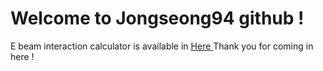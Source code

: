 # Welcome to Jongseong94 github !
E beam interaction calculator is available in <a target="blank" href="https://jongseong94.github.io/E-beam-interaction-calculator/"> Here </a>
Thank you for coming in here !
